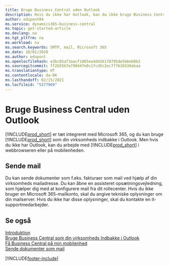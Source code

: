 ```yaml
---
title: Bruge Business Central uden Outlook
description: Hvis du ikke har Outlook, kan du ikke bruge Business Central som din virksomhedsindbakke i Outlook, men du kan arbejde i en browser eller på mobilenheden.
author: edupont04
ms.service: dynamics365-business-central
ms.topic: get-started-article
ms.devlang: na
ms.tgt_pltfrm: na
ms.workload: na
ms.search.keywords: SMTP, mail, Microsoft 365
ms.date: 10/01/2020
ms.author: edupont
ms.openlocfilehash: e3bc85af3aacf1865ea4d426178795de5b6eb8b2
ms.sourcegitcommit: ff2b55b7e790447e0c1fcd5c2ec7f7610338ebaa
ms.translationtype: HT
ms.contentlocale: da-DK
ms.lasthandoff: 02/15/2021
ms.locfileid: "5377969"
---
```

# <a name="using-business-central-without-outlook"></a>Bruge Business Central uden Outlook
[!INCLUDE[prod_short](includes/prod_short.md)] er tæt integreret med Microsoft 365, og du kan bruge [!INCLUDE[prod_short](includes/prod_short.md)] som din virksomheds indbakke i Outlook. Men hvis du ikke har Outlook, kan du arbejde med [!INCLUDE[prod_short](includes/prod_short.md)] i webbrowseren eller på mobilenheden.  

## <a name="sending-email"></a>Sende mail
Du kan sende dokumenter som f.eks. fakturaer som mail ved hjælp af din virksomheds mailadresse. Du kan åbne en assisteret opsætningsvejledning, som hjælper dig med at konfigurere mail fra dit rollecenter. Hvis du ikke bruger en Microsoft 365-mailkonto, skal du angive tekniske oplysninger om din mailserver. Hvis du ikke har disse oplysninger, skal du kontakte en it-supportmedarbejder.  


## <a name="see-also"></a>Se også
[Introduktion](product-get-started.md)  
[Bruge Business Central som din virksomheds Indbakke i Outlook](admin-outlook.md)  
[Få Business Central på min mobilenhed](install-mobile-app.md)  
[Sende dokumenter som mail](ui-how-send-documents-email.md)


[!INCLUDE[footer-include](includes/footer-banner.md)]
